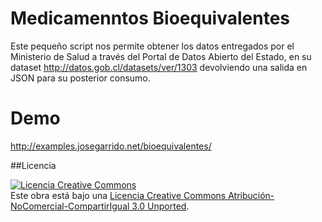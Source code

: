 Medicamenntos Bioequivalentes
===================

Este pequeño script nos permite obtener los datos entregados por el Ministerio de Salud a través del Portal de Datos Abierto del Estado, en su dataset http://datos.gob.cl/datasets/ver/1303 devolviendo una salida en JSON para su posterior consumo.

Demo
====

http://examples.josegarrido.net/bioequivalentes/

##Licencia

<a rel="license" href="http://creativecommons.org/licenses/by-nc-sa/3.0/deed.es_CL"><img alt="Licencia Creative Commons" style="border-width:0" src="http://i.creativecommons.org/l/by-nc-sa/3.0/88x31.png" /></a><br />Este obra está bajo una <a rel="license" href="http://creativecommons.org/licenses/by-nc-sa/3.0/deed.es_CL">Licencia Creative Commons Atribución-NoComercial-CompartirIgual 3.0 Unported</a>.